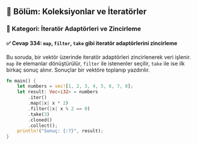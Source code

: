 ## 📘 Bölüm: Koleksiyonlar ve İteratörler  
### 🔹 Kategori: İteratör Adaptörleri ve Zincirleme  
#### ✅ Cevap 334: `map`, `filter`, `take` gibi iteratör adaptörlerini zincirleme

Bu soruda, bir vektör üzerinde iteratör adaptörleri zincirlenerek veri işlenir. `map` ile elemanlar dönüştürülür, `filter` ile istenenler seçilir, `take` ile ise ilk birkaç sonuç alınır. Sonuçlar bir vektöre toplanıp yazdırılır.

```rust
fn main() {
    let numbers = vec![1, 2, 3, 4, 5, 6, 7, 8];
    let result: Vec<i32> = numbers
        .iter()
        .map(|x| x * 2)
        .filter(|x| x % 2 == 0)
        .take(3)
        .cloned()
        .collect();
    println!("Sonuç: {:?}", result);
}
```
